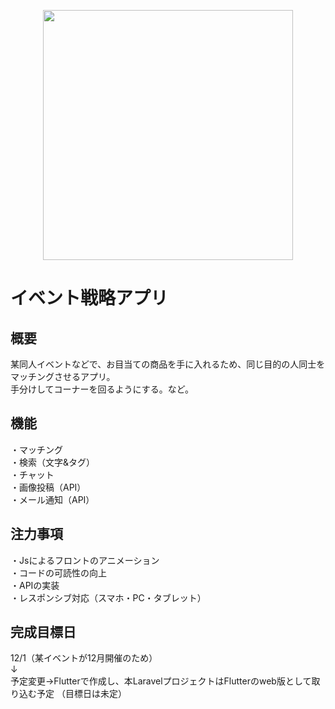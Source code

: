 <p align="center"><a href="https://laravel.com" target="_blank"><img src="https://raw.githubusercontent.com/laravel/art/master/logo-lockup/5%20SVG/2%20CMYK/1%20Full%20Color/laravel-logolockup-cmyk-red.svg" width="400"></a></p>

# イベント戦略アプリ

## 概要
某同人イベントなどで、お目当ての商品を手に入れるため、同じ目的の人同士をマッチングさせるアプリ。  
手分けしてコーナーを回るようにする。など。  

## 機能
・マッチング  
・検索（文字&タグ）  
・チャット  
・画像投稿（API）  
・メール通知（API）  

## 注力事項
・Jsによるフロントのアニメーション  
・コードの可読性の向上  
・APIの実装  
・レスポンシブ対応（スマホ・PC・タブレット）  

## 完成目標日
12/1（某イベントが12月開催のため）  
↓  
予定変更→Flutterで作成し、本LaravelプロジェクトはFlutterのweb版として取り込む予定
（目標日は未定）
